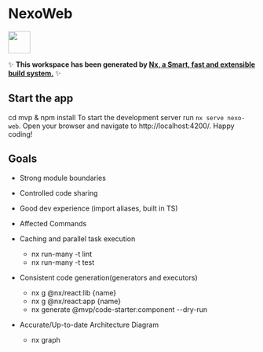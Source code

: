 # NexoWeb

<a alt="Nx logo" href="https://nx.dev" target="_blank" rel="noreferrer"><img src="https://raw.githubusercontent.com/nrwl/nx/master/images/nx-logo.png" width="45"></a>

✨ **This workspace has been generated by [Nx, a Smart, fast and extensible build system.](https://nx.dev)** ✨


## Start the app
cd mvp & npm install
To start the development server run `nx serve nexo-web`. Open your browser and navigate to http://localhost:4200/. Happy coding!


## Goals
- Strong module boundaries
- Controlled code sharing
- Good dev experience (import aliases, built in TS)

- Affected Commands
- Caching and parallel task execution
  - nx run-many -t lint
  - nx run-many -t test


- Consistent code generation(generators and executors)
  - nx g @nx/react:lib {name}
  - nx g @nx/react:app {name}
  - nx generate @mvp/code-starter:component --dry-run

- Accurate/Up-to-date Architecture Diagram
  - nx graph

